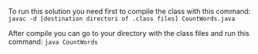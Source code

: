 To run this solution you need first to compile the class with this command: `javac -d [destination directori of .class files] CountWords.java`

After compile you can go to your directory with the class files and run this command: `java CountWords`
